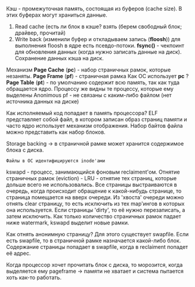 Кэш - промежуточная память, состоящая из буферов (cache size). В этих буферах могут храниться данные.
1. Read cache (есть ли блок в кэше? взять (берем свободный блок; драйвер, прочитай) 
2. Write back (изменили буфер и откладываем запись (**floosh**)) для выполнения floosh в ядре есть псевдо-потоки. 
   **fsync()** - чекпоинт для обновления данных (когда нужно записать данные на диск). Сохранение данных кэша на диск.

Механизм **Page Cache** (**pc**) - набор страничных рамок, которые незаняты. 
**Page Frame** (**pf**) - страничная рамка
Как ОС использует **pc** ?
**Page Table** (**pt**) - по умолчанию содержит всю память, так как туда обращается ядро. Процессу же видны те процессу, которые ему выделены
Anonimous pf - не связаны с каким-либо файлом (нет источника данных на диске)

Как исполняемый код попадает в память процессора? ELF представляет собой файл, в котором записан образ страниц памяти и часто ядро использует механизм отображения. Набор байтов файла можно представить как набор блоков.

Storage backing -> в страничной рамке может хранится содержимое блока с диска.

	Файлы в ОС идентифицируются inode'ами

kswapd - процесс, занимающийся фоновым reclaiment'ом.
Отнятие страничных рамок (eviction) - LRU - отнятие тех страниц, которые дольше всего не использовались.
	Все страницы выстраиваются в очередь, когда происходит обращение к какой-нибудь странице, то страница помещается на вверх очереди. Из 'хвоста' очереди можно отнять clear страницу, то есть исключить из тех map'ингов в которых она используется. Если страницы 'dirty', то её нужно перезаписать, а затем исключить.
Как только количество страничных рамок падает ниже watermark, kswapd выделит новые рамки.

Как отнять анонимную страницу? Для этого существует swapfile. Если есть swapfile, то в страничной рамке назначается какой-либо блок. Содержание страницы попадает в swapfile, когда в reclaiment попадет её адрес.

Когда процессор хочет прочитать блок с диска, то морозится, когда выделяется ему pageframe -> памяти не хватает и система пытается хоть как-то работать.